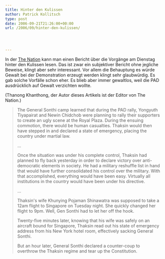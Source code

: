 ```yaml
---
title: Hinter den Kulissen
author: Patrick Kollitsch
type: post
date: 2006-09-21T21:26:00+00:00
url: /2006/09/hinter-den-kulissen/




---
```

In der [The Nation][1] kann man einen Bericht über die Vorgänge am Dienstag hinter den Kulissen lesen. Das ist zwar ein subjektiver Bericht ohne jegliche Beweise, klingt aber sehr interessant. Vor allem die Behauptung es würde Gewalt bei der Demonstration erzeugt werden klingt sehr glaubwürdig. Es gab solche Vorfälle schon eher. Es blieb aber immer gewaltlos, weil die <span class="caps">PAD</span> ausdrücklich auf Gewalt verzichten wollte.

(Thanong Khanthong, der Autor dieses Artikels ist der Editor von The Nation.)

> The General Sonthi camp learned that during the <span class="caps">PAD</span> rally, Yongyuth Tiyapairat and Newin Chidchob were planning to rally their supporters to create an ugly scene at the Royal Plaza. During the ensuing commotion, there would be human casualties. Thaksin would then have stepped in and declared a state of emergency, placing the country under martial law.
> 
> ...
> 
> Once the situation was under his complete control, Thaksin had planned to fly back yesterday in order to declare victory over anti-democratic elements in society. He had a military reshuffle list in hand that would have further consolidated his control over the military. With that accomplished, everything would have been easy. Virtually all institutions in the country would have been under his directive. 
> 
> ...
> 
> Thaksin's wife Khunying Pojaman Shinawatra was supposed to take a 12am flight to Singapore on Tuesday night. She quickly changed her flight to 9pm. Well, Gen Sonthi had to let her off the hook.
> 
> Twenty-five minutes later, knowing that his wife was safely on an aircraft bound for Singapore, Thaksin read out his state of emergency address from his New York hotel room, effectively sacking General Sonthi.
> 
> But an hour later, General Sonthi declared a counter-coup to overthrow the Thaksin regime and tear up the Constitution.

 [1]: http://www.nationmultimedia.com/2006/09/22/opinion/opinion_30014290.php
